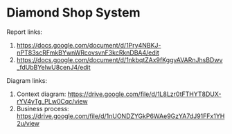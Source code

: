 # Diamond Shop System
Report links:
1. https://docs.google.com/document/d/1Pry4NBKJ-nPT83scRFmkBYwnWRcovsvnF3kcRknDBA4/edit
2. https://docs.google.com/document/d/1nkbqtZAx9fKggvAVARnJhsBDwv_fdUbBYeIwU8cenJ4/edit

Diagram links:
1. Context diagram: https://drive.google.com/file/d/1L8Lzr0tFTHYT8DUX-rYV4yTg_PLw0Cqc/view
2. Business process: https://drive.google.com/file/d/1nUONDZYGkP6WAe9GzYA7dJ91FFx1YH2u/view
